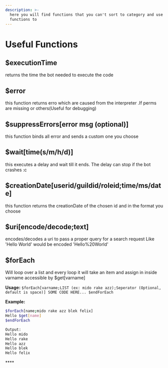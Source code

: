 ```yaml
---
description: >-
  here you will find functions that you can't sort to category and use ful
  functions to
---
```


# Useful Functions

## $executionTime

returns the time the bot needed to execute the code

## $error

this function returns erro which are caused from the interpreter .If perms are missing or others\(Useful for debugging\)

## $suppressErrors\[error msg \(optional\)\]

this function binds all error and sends a custom one you choose

## $wait\[time\(s/m/h/d\)\]

this executes a delay and wait till it ends. The delay can stop if the bot crashes :c

## $creationDate\[userid/guildid/roleid;time/ms/date\]

this function returns the creationDate of the chosen id and in the format you choose

## $uri\[encode/decode;text\]

encodes/decodes a uri to pass a proper query for a search request Like 'Hello World' would be encoded 'Hello%20World'

## $forEach

Will loop over a list and every loop it will take an item and assign in inside varname accessible by $get\[varname\]

**Usage:** `$forEach[varname;LIST (ex: mido rake azz);Seperator (Optional, default is space)] SOME CODE HERE... $endForEach`

**Example:**

```bash
$forEach[name;mido rake azz blek felix] 
Hello $get[name] 
$endForEach 

Output: 
Hello mido 
Hello rake 
Hello azz 
Hello blek 
Hello felix
```

\*\*\*\*



